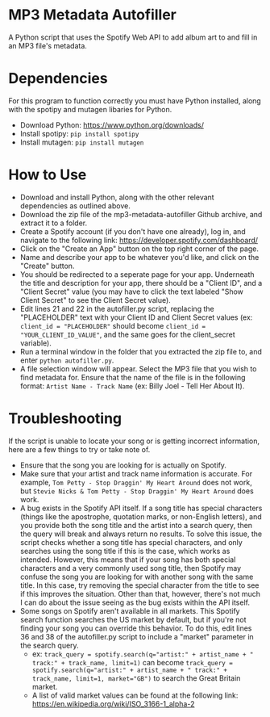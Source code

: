 # MP3 Metadata Autofiller
A Python script that uses the Spotify Web API to add album art to and fill in an MP3 file's metadata.

# Dependencies
For this program to function correctly you must have Python installed, along with the spotipy and mutagen libaries for Python.

- Download Python: https://www.python.org/downloads/
- Install spotipy: `pip install spotipy`
- Install mutagen: `pip install mutagen`

# How to Use
- Download and install Python, along with the other relevant dependencies as outlined above. 
- Download the zip file of the mp3-metadata-autofiller Github archive, and extract it to a folder. 
- Create a Spotify account (if you don't have one already), log in, and navigate to the following link: https://developer.spotify.com/dashboard/
- Click on the "Create an App" button on the top right corner of the page. 
- Name and describe your app to be whatever you'd like, and click on the "Create" button.
- You should be redirected to a seperate page for your app. Underneath the title and description for your app, there should be a "Client ID", and a "Client Secret" value (you may have to click the text labeled "Show Client Secret" to see the Client Secret value). 
- Edit lines 21 and 22 in the autofiller.py script, replacing the "PLACEHOLDER" text with your Client ID and Client Secret values (ex: `client_id = "PLACEHOLDER"` should become `client_id = "YOUR_CLIENT_ID_VALUE"`, and the same goes for the client_secret variable). 
- Run a terminal window in the folder that you extracted the zip file to, and enter `python autofiller.py`.
- A file selection window will appear. Select the MP3 file that you wish to find metadata for. Ensure that the name of the file is in the following format: `Artist Name - Track Name` (ex: Billy Joel - Tell Her About It).  

# Troubleshooting
If the script is unable to locate your song or is getting incorrect information, here are a few things to try or take note of. 

- Ensure that the song you are looking for is actually on Spotify.
- Make sure that your artist and track name information is accurate. For example, `Tom Petty - Stop Draggin' My Heart Around` does not work, but `Stevie Nicks & Tom Petty - Stop Draggin' My Heart Around` does work. 
- A bug exists in the Spotify API itself. If a song title has special characters (things like the apostrophe, quotation marks, or non-English letters), and you provide both the song title and the artist into a search query, then the query will break and always return no results. To solve this issue, the script checks whether a song title has special characters, and only searches using the song title if this is the case, which works as intended. However, this means that if your song has both special characters and a very commonly used song title, then Spotify may confuse the song you are looking for with another song with the same title. In this case, try removing the special character from the title to see if this improves the situation. Other than that, however, there's not much I can do about the issue seeing as the bug exists within the API itself.
- Some songs on Spotify aren't available in all markets. This Spotify search function searches the US market by default, but if you're not finding your song you can override this behavior. To do this, edit lines 36 and 38 of the autofiller.py script to include a "market" parameter in the search query. 
    - ex: `track_query = spotify.search(q="artist:" + artist_name + " track:" + track_name, limit=1)` can become `track_query = spotify.search(q="artist:" + artist_name + " track:" + track_name, limit=1, market="GB")` to search the Great Britain market.
    - A list of valid market values can be found at the following link: https://en.wikipedia.org/wiki/ISO_3166-1_alpha-2


